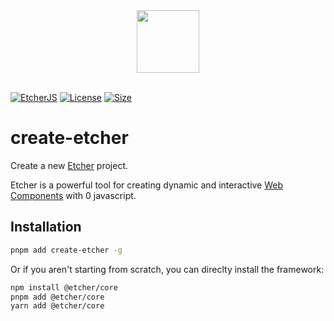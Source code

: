 <div align="center">
  <img src="https://etcherjs.vercel.app/assets/etcher.png" width="100"/>
</div>

<br/>

[size-img]: https://img.shields.io/bundlephobia/minzip/create-etcher?color=d34ebb&style=for-the-badge
[site-img]: https://img.shields.io/badge/EtcherJS-d34ebb?style=for-the-badge
[license-img]: https://img.shields.io/npm/l/@etcher/core?color=d34ebb&style=for-the-badge

[![EtcherJS][site-img]](https://etcherjs.vercel.app)
[![License][license-img]](https://github.com/etcherjs/etcher/tree/main/LICENSE.md)
[![Size][size-img]](https://bundlephobia.com/result?p=@etcher/core)
# create-etcher
Create a new [Etcher](https://npmjs.com/package/@etcher/core) project.

Etcher is a powerful tool for creating dynamic and interactive [Web Components](https://developer.mozilla.org/en-US/docs/Web/Web_Components) with 0 javascript.

## Installation
```bash
pnpm add create-etcher -g
```

Or if you aren't starting from scratch, you can direclty install the framework:
```bash
npm install @etcher/core
pnpm add @etcher/core
yarn add @etcher/core
```

